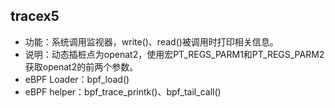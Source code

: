 ## tracex5
- 功能：系统调用监视器，write()、read()被调用时打印相关信息。
- 说明：动态插桩点为openat2，使用宏PT_REGS_PARM1和PT_REGS_PARM2获取openat2的前两个参数。
- eBPF Loader：bpf_load()
- eBPF helper：bpf_trace_printk()、bpf_tail_call()
